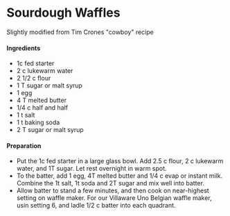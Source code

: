# Sourdough Waffles
Slightly modified from Tim Crones "cowboy" recipe
#### Ingredients
* 1c fed starter
* 2 c lukewarm water
* 2 1/2 c flour
* 1 T sugar or malt syrup 
* 1 egg
* 4 T melted butter
* 1/4 c half and half
* 1 t salt
* 1 t baking soda
* 2 T sugar or malt syrup

#### Preparation
* Put the 1c fed starter in a large glass bowl.  Add 2.5 c flour, 2 c lukewarm water, and 1T sugar.  Let rest overnight in warm spot. 
* To the batter, add 1 egg, 4T melted butter and 1/4 c evap or instant milk.  Combine the 1t salt, 1t soda and 2T sugar and mix well into batter. 
* Allow batter to stand a few minutes, and then cook on near-highest setting on waffle maker.  For our Villaware Uno Belgian waffle maker, usin setting 6, and ladle 1/2 c batter into each quadrant. 
 
